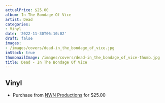 ```yaml
---
actualPrice: $25.00
album: In The Bondage Of Vice
artist: Dead
categories:
- Vinyl
date: '2022-11-30T06:10:02'
draft: false
images:
- /images/covers/dead-in_the_bondage_of_vice.jpg
inStock: true
thumbnailImage: /images/covers/dead-in_the_bondage_of_vice-thumb.jpg
title: Dead - In The Bondage Of Vice
---
```


## Vinyl
* Purchase from [NWN Productions](http://shop.nwnprod.com/index.php?route=product/product&path=75&product_id=29225&sort=pd.name&order=ASC) for $25.00
